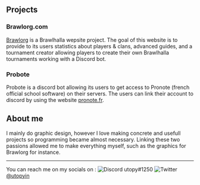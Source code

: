 ## Projects

### Brawlorg.com

[Brawlorg](https://brawlorg.com) is a Brawlhalla wepsite project. The goal of this website is to provide to its users statistics about players & clans, advanced guides, and a tournament creator allowing players to create their own Brawlhalla tournaments working with a Discord bot.

### Probote

Probote is a discord bot allowing its users to get access to Pronote (french official school software) on their servers. The users can link their account to discord by using the website [pronote.fr](https://pronote.fr).

## About me

I mainly do graphic design, however I love making concrete and usefull projects so programming became almost necessary. Linking these two passions allowed me to make everything myself, such as the graphics for Brawlorg for instance.

-------------------------

You can reach me on my socials on :
![Discord](https://i.ibb.co/d7srBRL/iconfinder-91-Discord-logo-logos-4373196.png) utopy#1250
![Twitter](https://i.ibb.co/xmT16rQ/iconfinder-1-Twitter3-colored-svg-5296516.png) [@utopyin](https://twitter.com/utopyin)
